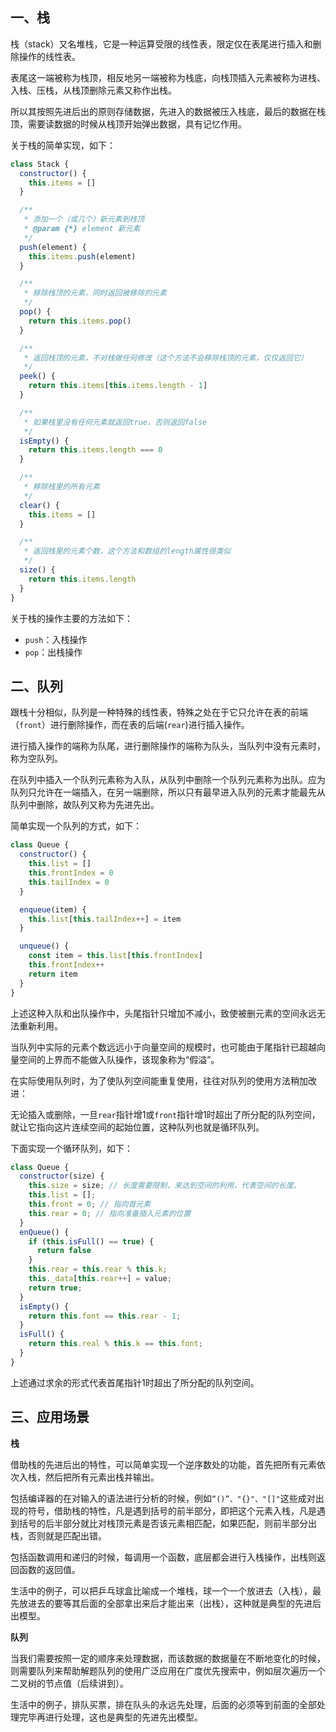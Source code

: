 ## 一、栈

栈（stack）又名堆栈，它是一种运算受限的线性表，限定仅在表尾进行插入和删除操作的线性表。

表尾这一端被称为栈顶，相反地另一端被称为栈底，向栈顶插入元素被称为进栈、入栈、压栈，从栈顶删除元素又称作出栈。

所以其按照先进后出的原则存储数据，先进入的数据被压入栈底，最后的数据在栈顶，需要读数据的时候从栈顶开始弹出数据，具有记忆作用。

关于栈的简单实现，如下：
```js
class Stack {
  constructor() {
    this.items = []
  }

  /**
   * 添加一个（或几个）新元素到栈顶
   * @param {*} element 新元素
   */
  push(element) {
    this.items.push(element)
  }

  /**
   * 移除栈顶的元素，同时返回被移除的元素
   */
  pop() {
    return this.items.pop()
  }

  /**
   * 返回栈顶的元素，不对栈做任何修改（这个方法不会移除栈顶的元素，仅仅返回它）
   */
  peek() {
    return this.items[this.items.length - 1]
  }

  /**
   * 如果栈里没有任何元素就返回true，否则返回false
   */
  isEmpty() {
    return this.items.length === 0
  }

  /**
   * 移除栈里的所有元素
   */
  clear() {
    this.items = []
  }

  /**
   * 返回栈里的元素个数，这个方法和数组的length属性很类似
   */
  size() {
    return this.items.length
  }
}
```

关于栈的操作主要的方法如下：

- `push`：入栈操作
- `pop`：出栈操作

## 二、队列

跟栈十分相似，队列是一种特殊的线性表，特殊之处在于它只允许在表的前端（`front`）进行删除操作，而在表的后端(`rear`)进行插入操作。

进行插入操作的端称为队尾，进行删除操作的端称为队头，当队列中没有元素时，称为空队列。

在队列中插入一个队列元素称为入队，从队列中删除一个队列元素称为出队。应为队列只允许在一端插入，在另一端删除，所以只有最早进入队列的元素才能最先从队列中删除，故队列又称为先进先出。

简单实现一个队列的方式，如下：
```js
class Queue {
  constructor() {
    this.list = []
    this.frontIndex = 0
    this.tailIndex = 0
  }

  enqueue(item) {
    this.list[this.tailIndex++] = item
  }

  unqueue() {
    const item = this.list[this.frontIndex]
    this.frontIndex++
    return item
  }
}
```
上述这种入队和出队操作中，头尾指针只增加不减小，致使被删元素的空间永远无法重新利用。

当队列中实际的元素个数远远小于向量空间的规模时，也可能由于尾指针已超越向量空间的上界而不能做入队操作，该现象称为“假溢”。

在实际使用队列时，为了使队列空间能重复使用，往往对队列的使用方法稍加改进：

无论插入或删除，一旦`rear`指针增1或`front`指针增1时超出了所分配的队列空间，就让它指向这片连续空间的起始位置，这种队列也就是循环队列。

下面实现一个循环队列，如下：
```js
class Queue {
  constructor(size) {
    this.size = size; // 长度需要限制，来达到空间的利用，代表空间的长度。
    this.list = [];
    this.front = 0; // 指向首元素
    this.rear = 0; // 指向准备插入元素的位置
  }
  enQueue() {
    if (this.isFull() == true) {
      return false
    }
    this.rear = this.rear % this.k;
    this._data[this.rear++] = value;
    return true;
  }
  isEmpty() {
    return this.font == this.rear - 1;
  }
  isFull() {
    return this.real % this.k == this.font;
  }
}
```
上述通过求余的形式代表首尾指针1时超出了所分配的队列空间。

## 三、应用场景

**栈**

借助栈的先进后出的特性，可以简单实现一个逆序数处的功能，首先把所有元素依次入栈，然后把所有元素出栈并输出。

包括编译器的在对输入的语法进行分析的时候，例如`“()”、"{}"、"[]"`这些成对出现的符号，借助栈的特性，凡是遇到括号的前半部分，即把这个元素入栈，凡是遇到括号的后半部分就比对栈顶元素是否该元素相匹配，如果匹配，则前半部分出栈，否则就是匹配出错。

包括函数调用和递归的时候，每调用一个函数，底层都会进行入栈操作，出栈则返回函数的返回值。

生活中的例子，可以把乒乓球盒比喻成一个堆栈，球一个一个放进去（入栈），最先放进去的要等其后面的全部拿出来后才能出来（出栈），这种就是典型的先进后出模型。

**队列**

当我们需要按照一定的顺序来处理数据，而该数据的数据量在不断地变化的时候，则需要队列来帮助解题队列的使用广泛应用在广度优先搜索中，例如层次遍历一个二叉树的节点值（后续讲到）。

生活中的例子，排队买票，排在队头的永远先处理，后面的必须等到前面的全部处理完毕再进行处理，这也是典型的先进先出模型。
